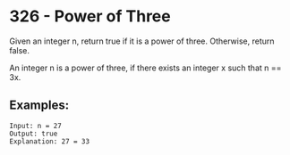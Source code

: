 # 326 - Power of Three
Given an integer n, return true if it is a power of three. Otherwise, return false.

An integer n is a power of three, if there exists an integer x such that n == 3x.
## Examples:
```
Input: n = 27
Output: true
Explanation: 27 = 33
```